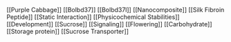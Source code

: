 [[Purple Cabbage]]
[[Bolbd37]]
[[Bolbd37l]]
[[Nanocomposite]]
[[Silk Fibroin Peptide]]
[[Static Interaction]]
[[Physicochemical Stabilities]]
[[Development]]
[[Sucrose]]
[[Signaling]]
[[Flowering]]
[[Carbohydrate]]
[[Storage protein]]
[[Sucrose Transporter]]
